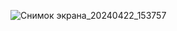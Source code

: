 ![Снимок экрана_20240422_153757](https://github.com/aleksandrashub/kernelWithKeyboard/assets/115869636/50cd24e5-4ce7-465a-bfe7-9d723cdc6abd)
